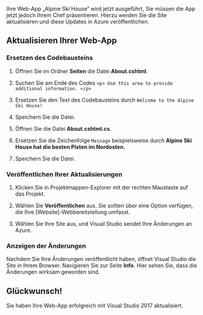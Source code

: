 Ihre Web-App „Alpine Ski House“ wird jetzt ausgeführt, Sie müssen die App jetzt jedoch Ihrem Chef präsentieren. Hierzu werden Sie die Site aktualisieren und diese Updates in Azure veröffentlichen.

## <a name="update-your-web-app"></a>Aktualisieren Ihrer Web-App

### <a name="replace-the-boilerplate-code"></a>Ersetzen des Codebausteins

1. Öffnen Sie im Ordner **Seiten** die Datei **About.cshtml**.

1. Suchen Sie am Ende des Codes `<p> Use this area to provide additional information. </p>`

1. Ersetzen Sie den Text des Codebausteins durch `Welcome to the Alpine Ski House!`

1. Speichern Sie die Datei.

1. Öffnen Sie die Datei **About.cshtml.cs**.

1. Ersetzen Sie die Zeichenfolge `Message` beispielsweise durch **Alpine Ski House hat die besten Pisten im Nordosten.**

1. Speichern Sie die Datei.

### <a name="publish-your-updates"></a>Veröffentlichen Ihrer Aktualisierungen

1. Klicken Sie in Projektmappen-Explorer mit der rechten Maustaste auf das Projekt.

1. Wählen Sie **Veröffentlichen** aus. Sie sollten über eine Option verfügen, die Ihre [Website]-Webbereitstellung umfasst.

1. Wählen Sie Ihre Site aus, und Visual Studio sendet Ihre Änderungen an Azure.

### <a name="view-your-changes"></a>Anzeigen der Änderungen

Nachdem Sie Ihre Änderungen veröffentlicht haben, öffnet Visual Studio die Site in Ihrem Browser. Navigieren Sie zur Seite **Info**. Hier sehen Sie, dass die Änderungen wirksam geworden sind.

## <a name="congrats"></a>Glückwunsch!

Sie haben Ihre Web-App erfolgreich mit Visual Studio 2017 aktualisiert.
